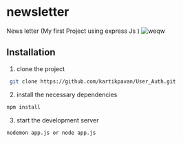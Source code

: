 # newsletter
News letter (My first Project using express Js )
![weqw](https://user-images.githubusercontent.com/81632171/151233957-b8654328-b34a-46a7-b04f-03ff20780d39.png)

## Installation
1) clone the project
```bash
 git clone https://github.com/kartikpavan/User_Auth.git
```
2) install the necessary dependencies
``` bash
npm install
```
3) start the development server
``` bash
nodemon app.js or node app.js
```
